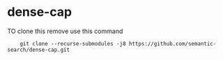 # dense-cap

TO clone this remove use this command
```git
    git clone --recurse-submodules -j8 https://github.com/semantic-search/dense-cap.git
```